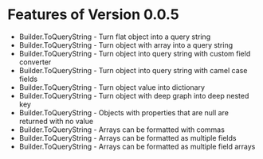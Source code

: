# Features of Version 0.0.5

* Builder.ToQueryString - Turn flat object into a query string
* Builder.ToQueryString - Turn object with array into a query string
* Builder.ToQueryString - Turn object into query string with custom field converter
* Builder.ToQueryString - Turn object into query string with camel case fields
* Builder.ToQueryString - Turn object value into dictionary
* Builder.ToQueryString - Turn object with deep graph into deep nested key
* Builder.ToQueryString - Objects with properties that are null are returned with no value
* Builder.ToQueryString - Arrays can be formatted with commas
* Builder.ToQueryString - Arrays can be formatted as multiple fields
* Builder.ToQueryString - Arrays can be formatted as multiple field arrays
